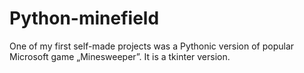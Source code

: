 # Python-minefield
One of my first self-made projects was a Pythonic version of popular Microsoft game „Minesweeper”. It is a tkinter version.
